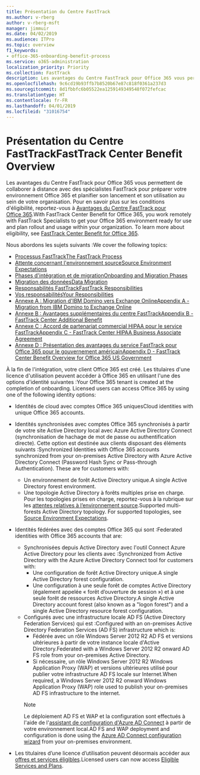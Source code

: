 ```yaml
---
title: Présentation du Centre FastTrack
ms.author: v-rberg
author: v-rberg-msft
manager: jimmuir
ms.date: 04/02/2019
ms.audience: ITPro
ms.topic: overview
f1_keywords:
- office-365-onboarding-benefit-process
ms.service: o365-administration
localization_priority: Priority
ms.collection: FastTrack
description: Les avantages du Centre FastTrack pour Office 365 vous permettent de collaborer à distance avec des spécialistes FastTrack pour préparer votre environnement Office 365 et planifier son lancement et son utilisation au sein de votre organisation. Pour en savoir plus sur les conditions d'éligibilité, reportez-vous à Avantages du Centre FastTrack pour Office 365.
ms.openlocfilehash: 9c6cd19b93ffb7b8520b67e87c818f0361a237d3
ms.sourcegitcommit: 8d1fbbfc6b05522ea1259149349548f072fefcac
ms.translationtype: HT
ms.contentlocale: fr-FR
ms.lasthandoff: 04/01/2019
ms.locfileid: "31016754"
---
```

# <a name="fasttrack-center-benefit-overview"></a><span data-ttu-id="a1f66-104">Présentation du Centre FastTrack</span><span class="sxs-lookup"><span data-stu-id="a1f66-104">FastTrack Center Benefit Overview</span></span>

<span data-ttu-id="a1f66-p102">Les avantages du Centre FastTrack pour Office 365 vous permettent de collaborer à distance avec des spécialistes FastTrack pour préparer votre environnement Office 365 et planifier son lancement et son utilisation au sein de votre organisation. Pour en savoir plus sur les conditions d'éligibilité, reportez-vous à [Avantages du Centre FastTrack pour Office 365](O365-fasttrack-benefit-for-office-365.md).</span><span class="sxs-lookup"><span data-stu-id="a1f66-p102">With FastTrack Center Benefit for Office 365, you work remotely with FastTrack Specialists to get your Office 365 environment ready for use and plan rollout and usage within your organization. To learn more about eligibility, see [FastTrack Center Benefit for Office 365](O365-fasttrack-benefit-for-office-365.md).</span></span>
  
<span data-ttu-id="a1f66-107">Nous abordons les sujets suivants :</span><span class="sxs-lookup"><span data-stu-id="a1f66-107">We cover the following topics:</span></span>
- [<span data-ttu-id="a1f66-108">Processus FastTrack</span><span class="sxs-lookup"><span data-stu-id="a1f66-108">The FastTrack Process</span></span>](O365-fasttrack-process.md) 
- [<span data-ttu-id="a1f66-109">Attente concernant l'environnement source</span><span class="sxs-lookup"><span data-stu-id="a1f66-109">Source Environment Expectations</span></span>](O365-source-environment-expectations.md)
- [<span data-ttu-id="a1f66-110">Phases d'intégration et de migration</span><span class="sxs-lookup"><span data-stu-id="a1f66-110">Onboarding and Migration Phases</span></span>](O365-onboarding-and-migration.md)
- [<span data-ttu-id="a1f66-111">Migration des données</span><span class="sxs-lookup"><span data-stu-id="a1f66-111">Data Migration</span></span>](O365-data-migration.md)
- [<span data-ttu-id="a1f66-112">Responsabilités FastTrack</span><span class="sxs-lookup"><span data-stu-id="a1f66-112">FastTrack Responsibilities</span></span>](O365-fasttrack-responsibilities.md)
- [<span data-ttu-id="a1f66-113">Vos responsabilités</span><span class="sxs-lookup"><span data-stu-id="a1f66-113">Your Responsibilities</span></span>](O365-your-responsibilities.md) 
- [<span data-ttu-id="a1f66-114">Annexe A : Migration d'IBM Domino vers Exchange Online</span><span class="sxs-lookup"><span data-stu-id="a1f66-114">Appendix A - Migration from IBM Domino to Exchange Online</span></span>](O365-from-ibm-domino-to-exchange-online.md)
- [<span data-ttu-id="a1f66-115">Annexe B : Avantages supplémentaires du centre FastTrack</span><span class="sxs-lookup"><span data-stu-id="a1f66-115">Appendix B - FastTrack Center Additional Benefit</span></span>](O365-fasttrack-additional-benefits.md)
- [<span data-ttu-id="a1f66-116">Annexe C : Accord de partenariat commercial HIPAA pour le service FastTrack</span><span class="sxs-lookup"><span data-stu-id="a1f66-116">Appendix C - FastTrack Center HIPAA Business Associate Agreement</span></span>](O365-hipaa-business-associate-agreement.md)
- [<span data-ttu-id="a1f66-117">Annexe D : Présentation des avantages du service FastTrack pour Office 365 pour le gouvernement américain</span><span class="sxs-lookup"><span data-stu-id="a1f66-117">Appendix D - FastTrack Center Benefit Overview for Office 365 US Government</span></span>](US-Gov-appendix-overview.md)
    
<span data-ttu-id="a1f66-p103">À la fin de l'intégration, votre client Office 365 est créé. Les titulaires d'une licence d'utilisation peuvent accéder à Office 365 en utilisant l'une des options d'identité suivantes :</span><span class="sxs-lookup"><span data-stu-id="a1f66-p103">Your Office 365 tenant is created at the completion of onboarding. Licensed users can access Office 365 by using one of the following identity options:</span></span>
- <span data-ttu-id="a1f66-120">Identités de cloud avec comptes Office 365 uniques</span><span class="sxs-lookup"><span data-stu-id="a1f66-120">Cloud identities with unique Office 365 accounts.</span></span>
- <span data-ttu-id="a1f66-p104">Identités synchronisées avec comptes Office 365 synchronisés à partir de votre site Active Directory local avec Azure Active Directory Connect (synchronisation de hachage de mot de passe ou authentification directe). Cette option est destinée aux clients disposant des éléments suivants :</span><span class="sxs-lookup"><span data-stu-id="a1f66-p104">Synchronized Identities with Office 365 accounts synchronized from your on-premises Active Directory with Azure Active Directory Connect (Password Hash Sync or Pass-through Authentication). These are for customers with:</span></span>
  - <span data-ttu-id="a1f66-123">Un environnement de forêt Active Directory unique.</span><span class="sxs-lookup"><span data-stu-id="a1f66-123">A single Active Directory forest environment.</span></span>
  - <span data-ttu-id="a1f66-p105">Une topologie Active Directory à forêts multiples prise en charge. Pour les topologies prises en charge, reportez-vous à la rubrique sur les [attentes relatives à l’environnement source](O365-source-environment-expectations.md).</span><span class="sxs-lookup"><span data-stu-id="a1f66-p105">Supported multi-forests Active Directory topology. For supported topologies, see [Source Environment Expectations](O365-source-environment-expectations.md).</span></span>
- <span data-ttu-id="a1f66-126">Identités fédérées avec des comptes Office 365 qui sont :</span><span class="sxs-lookup"><span data-stu-id="a1f66-126">Federated identities with Office 365 accounts that are:</span></span>
  - <span data-ttu-id="a1f66-127">Synchronisées depuis Active Directory avec l'outil Connect Azure Active Directory pour les clients avec :</span><span class="sxs-lookup"><span data-stu-id="a1f66-127">Synchronized from Active Directory with the Azure Active Directory Connect tool for customers with:</span></span>
      - <span data-ttu-id="a1f66-128">Une configuration de forêt Active Directory unique.</span><span class="sxs-lookup"><span data-stu-id="a1f66-128">A single Active Directory forest configuration.</span></span>
      - <span data-ttu-id="a1f66-129">Une configuration à une seule forêt de comptes Active Directory (également appelée « forêt d’ouverture de session ») et à une seule forêt de ressources Active Directory.</span><span class="sxs-lookup"><span data-stu-id="a1f66-129">A single Active Directory account forest (also known as a "logon forest") and a single Active Directory resource forest configuration.</span></span>
  - <span data-ttu-id="a1f66-130">Configurés avec une infrastructure locale AD FS (Active Directory Federation Services) qui est :</span><span class="sxs-lookup"><span data-stu-id="a1f66-130">Configured with an on-premises Active Directory Federation Services (AD FS) infrastructure which is:</span></span>
      - <span data-ttu-id="a1f66-131">Fédérée avec un rôle Windows Server 2012 R2 AD FS et versions ultérieures à partir de votre instance locale d'Active Directory.</span><span class="sxs-lookup"><span data-stu-id="a1f66-131">Federated with a Windows Server 2012 R2 onward AD FS role from your on-premises Active Directory.</span></span>
      - <span data-ttu-id="a1f66-132">Si nécessaire, un rôle Windows Server 2012 R2 Windows Application Proxy (WAP) et versions ultérieures utilisé pour publier votre infrastructure AD FS locale sur Internet.</span><span class="sxs-lookup"><span data-stu-id="a1f66-132">When required, a Windows Server 2012 R2 onward Windows Application Proxy (WAP) role used to publish your on-premises AD FS infrastructure to the internet.</span></span>
    > [!NOTE]
    > <span data-ttu-id="a1f66-133">Le déploiement AD FS et WAP et la configuration sont effectués à l'aide de l'[assistant de configuration d'Azure AD Connect](https://go.microsoft.com/fwlink/?linkid=844794) à partir de votre environnement local.</span><span class="sxs-lookup"><span data-stu-id="a1f66-133">AD FS and WAP deployment and configuration is done using the [Azure AD Connect configuration wizard](https://go.microsoft.com/fwlink/?linkid=844794) from your on-premises environment.</span></span> 
  
- <span data-ttu-id="a1f66-134">Les titulaires d’une licence d’utilisation peuvent désormais accéder aux [offres et services éligibles](M365-eligible-services-and-plans.md).</span><span class="sxs-lookup"><span data-stu-id="a1f66-134">Licensed users can now access [Eligible Services and Plans](M365-eligible-services-and-plans.md).</span></span>
    

 
